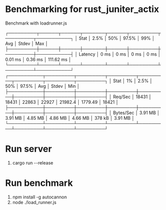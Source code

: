 # Benchmarking for rust_juniter_actix

Benchmark with loadrunner.js

┌─────────┬──────┬──────┬───────┬──────┬─────────┬─────────┬───────────┐
│ Stat    │ 2.5% │ 50%  │ 97.5% │ 99%  │ Avg     │ Stdev   │ Max       │
├─────────┼──────┼──────┼───────┼──────┼─────────┼─────────┼───────────┤
│ Latency │ 0 ms │ 0 ms │ 0 ms  │ 0 ms │ 0.01 ms │ 0.36 ms │ 111.62 ms │
└─────────┴──────┴──────┴───────┴──────┴─────────┴─────────┴───────────┘
┌───────────┬─────────┬─────────┬─────────┬─────────┬─────────┬─────────┬─────────┐
│ Stat      │ 1%      │ 2.5%    │ 50%     │ 97.5%   │ Avg     │ Stdev   │ Min     │
├───────────┼─────────┼─────────┼─────────┼─────────┼─────────┼─────────┼─────────┤
│ Req/Sec   │ 18431   │ 18431   │ 22863   │ 22927   │ 21982.4 │ 1779.49 │ 18421   │
├───────────┼─────────┼─────────┼─────────┼─────────┼─────────┼─────────┼─────────┤
│ Bytes/Sec │ 3.91 MB │ 3.91 MB │ 4.85 MB │ 4.86 MB │ 4.66 MB │ 378 kB  │ 3.91 MB │
└───────────┴─────────┴─────────┴─────────┴─────────┴─────────┴─────────┴─────────┘

# Run server
1. cargo run --release

# Run benchmark
1. npm install -g autocannon
2. node ./load_runner.js